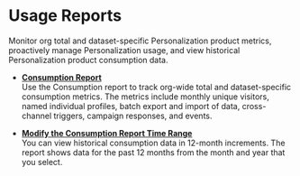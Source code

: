

# Usage Reports

Monitor org total and dataset-specific Personalization product metrics,
proactively manage Personalization usage, and view historical Personalization
product consumption data.

  * **[Consumption Report](https://help.salesforce.com/s/articleView?id=sf.mc_pers_report_usage_consumption.htm&language=en_US&type=5)**  
Use the Consumption report to track org-wide total and dataset-specific
consumption metrics. The metrics include monthly unique visitors, named
individual profiles, batch export and import of data, cross-channel triggers,
campaign responses, and events.

  * **[Modify the Consumption Report Time Range](https://help.salesforce.com/s/articleView?id=sf.mc_pers_report_mod_consumption_time_range.htm&language=en_US&type=5)**  
You can view historical consumption data in 12-month increments. The report
shows data for the past 12 months from the month and year that you select.

